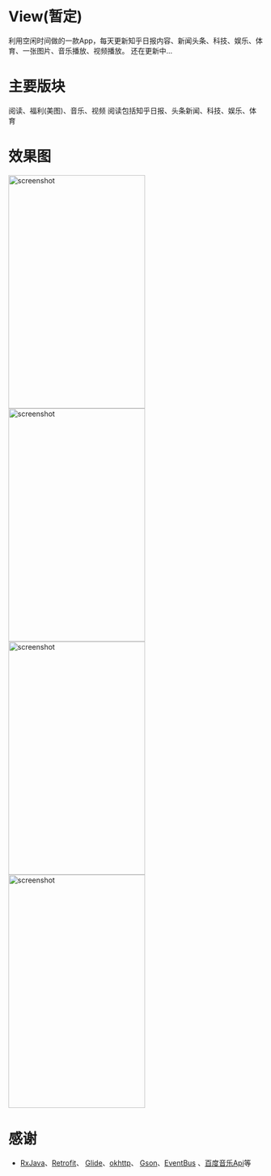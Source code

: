 # View(暂定)
利用空闲时间做的一款App，每天更新知乎日报内容、新闻头条、科技、娱乐、体育、一张图片、音乐播放、视频播放。
还在更新中...

# 主要版块
阅读、福利(美图)、音乐、视频
阅读包括知乎日报、头条新闻、科技、娱乐、体育

# 效果图
<img src="/ScreenShot/reading.gif" alt="screenshot" title="screenshot1" width="270" height="460" />  
<img src="/ScreenShot/luck.gif" alt="screenshot" title="screenshot2" width="270" height="460" /> 
<img src="/ScreenShot/music.gif" alt="screenshot" title="screenshot3" width="270" height="460" /> 
<img src="/ScreenShot/video.gif" alt="screenshot" title="screenshot4" width="270" height="460" /> 

# 感谢
- [RxJava](https://github.com/ReactiveX/RxJava)、[Retrofit](https://github.com/square/retrofit)、
[Glide](https://github.com/bumptech/glide)、[okhttp](https://github.com/square/okhttp)、
[Gson](https://github.com/google/gson)、[EventBus](https://github.com/greenrobot/EventBus)
、[百度音乐Api](https://www.jianshu.com/p/a6718b11fdf1)等


